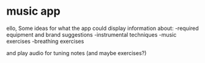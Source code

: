 music app
=====
ello, 
Some ideas for what the app could display information about: 
-required equipment and brand suggestions
-instrumental techniques
-music exercises
-breathing exercises

and play audio for tuning notes (and maybe exercises?)
